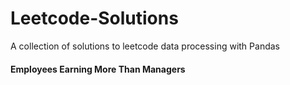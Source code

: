 # Leetcode-Solutions

A collection of solutions to leetcode data processing with Pandas

#### Employees Earning More Than Managers
